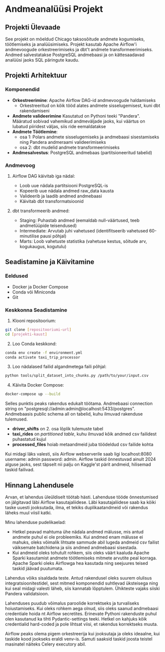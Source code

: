 # Andmeanalüüsi Projekt

## Projekti Ülevaade
See projekt on mõeldud Chicago taksosõitude andmete kogumiseks, töötlemiseks ja analüüsimiseks. Projekt kasutab Apache Airflow'i andmevoogude orkestreerimiseks ja dbt't andmete transformeerimiseks. Andmed salvestatakse PostgreSQL andmebaasi ja on kättesaadavad analüüsi jaoks SQL päringute kaudu.

## Projekti Arhitektuur

### Komponendid
- **Orkestreerimine**: Apache Airflow DAG-id andmevoogude haldamiseks
  - Orkestreeritud on kõik tööd alates andmete sisselugemisest, kuni dbt rakendamiseni
- **Andmete valideerimine** Kasutatud on Pythoni teeki "Pandera". Määratud sobivad vahemikud andmeväljade jaoks,
kui väärtus on lubatud piiridest väljas, siis ride eemaldatakse
- **Andmete Töötlemine**:
  - osa 1: Polars andmete sisselugemiseks ja andmebaasi sisestamiseks ning Pandera andmeraami valideerimiseks
  - osa 2: dbt mudelid andmete transformeerimiseks
- **Andmesalvestus**: PostgreSQL andmebaas (partitsioneeritud tabelid)

### Andmevoog
1. Airflow DAG käivitab iga nädal:
   - Loob uue nädala partitsiooni PostgreSQL-is
   - Kopeerib uue nädala andmed raw_data kausta
   - Valideerib ja laadib andmed andmebaasi
   - Käivitab dbt transformatsioonid

2. dbt transformeerib andmed:
   - Staging: Puhastab andmed (eemaldab null-väärtused, teeb andmetüüpide teisendused)
   - Intermediate: Arvutab juhi vahetused (identifitseerib vahetused 60-minutilise pausi põhjal)
   - Marts: Loob vahetuste statistika (vahetuse kestus, sõitude arv, kogukaugus, kogutulu)

## Seadistamine ja Käivitamine

### Eeldused
- Docker ja Docker Compose
- Conda või Miniconda
- Git

### Keskkonna Seadistamine

1. Klooni repositoorium:
```bash
git clone [repositooriumi-url]
cd [projekti-kaust]
```

2. Loo Conda keskkond:
```bash
conda env create -f environment.yml
conda activate taxi_trip_processor
```
3. Loo nädalased failid algandmetega faili põhjal:
```bash
python tools/split_dataset_into_chunks.py /path/to/your/input.csv
```

4. Käivita Docker Compose:
```bash
docker-compose up --build
```

Selles punktis peaks rakendus edukalt töötama. 
Andmebaasi connection string on "postgresql://admin:admin@localhost:5433/postgres". Andmebaasis public schema all on
tabelid, kuhu ilmuvad rakenduse tulemused. 
- **driver_shifts** on 2. osa lõplik tulemuste tabel
- **taxi_rides** on *partitioned table*, kuhu ilmuvad kõik andmed csv failidest puhastatud kujul
- **processed_files** hoiab metaandmeid juba töödeldud csv failide kohta 

Kui midagi läks valesti, siis Airflow webserverile saab ligi localhost:8080 username: admin password: admin. Airflow taskid õnnestuvad ainult 2024
alguse jaoks, sest täpselt nii palju on Kaggle'st pärit andmeid, hilisemad taskid failivad.


## Hinnang Lahendusele

Arvan, et lahendus üleüldiselt töötab hästi. Lahenduse tööde õnnestumised on jälgitavad läbi Airflow kasutajaliidese.
Läbi kasutajaliidese saab ka kõiki taske uuesti jooksutada, ilma, et tekiks duplikaatandmeid või rakendus läheks muul viisil katki.

Minu lahenduse pudelikaelad:
  * Hetkel peavad mahtuma ühe nädala andmed mälusse, mis antud andmete puhul ei ole probleemiks.
Kui andmed enam mälusse ei mahuks, oleks võimalik lihtsate sammude abil lugeda andmeid csv failist väiksemate
batchidena ja siis andmed andmebaasi sisestada.
  * Kui andmeid oleks tohutult rohkem, siis oleks väärt kaaluda Apache Sparki kasutamist andmete töötlemiseks mitmete
arvutite peal korraga. Apache Sparki oleks Airflowga hea kasutada ning seejuures teised taskid jäävad puutumata. 

Lahendus võiks sisaldada teste. Antud rakendusel oleks suurem olulisus integratsioonitestidel, sest
mitmed komponendid suhtlevad üksteisega ning kui seal midagi valesti läheb, siis kannatab lõpptulem. Ühikteste vajaks
siiski Pandera validatsioon.

Lahenduses puudub võimalus paroolide korrektseks ja turvaliseks hoiustamiseks. Kui oleks rohkem aega olnud, siis oleks saanud
andmebaasi credentiale hoida nt Airflow secretites. Erinevate Pythoni rakenduste puhul olen kasutanud ka tihti Pydantic-settings teeki.
Hetkel on kahjuks kõik credentialid hard-coded ja pole lihtsat viisi, et rakendus korrektseks muuta.

Airflow peaks olema pigem orkestreerija kui jooksutaja ja oleks ideaalne, kui taskide kood jookseks eraldi venv-is.
Samuti saaksid taskid joosta teistel masinatel näiteks Celery executory abil.
